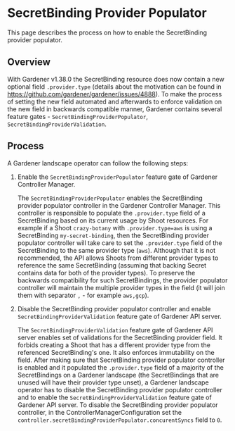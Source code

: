 # SecretBinding Provider Populator

This page describes the process on how to enable the SecretBinding provider populator.

## Overview

With Gardener v1.38.0 the SecretBinding resource does now contain a new optional field `.provider.type` (details about the motivation can be found in https://github.com/gardener/gardener/issues/4888). To make the process of setting the new field automated and afterwards to enforce validation on the new field in backwards compatible manner, Gardener contains several feature gates - `SecretBindingProviderPopulator`, `SecretBindingProviderValidation`.

## Process

A Gardener landscape operator can follow the following steps:

1. Enable the `SecretBindingProviderPopulator` feature gate of Gardener Controller Manager.

   The `SecretBindingProviderPopulator` enables the SecretBinding provider populator controller in the Gardener Controller Manager. This controller is responsible to populate the `.provider.type` field of a SecretBinding based on its current usage by Shoot resources. For example if a Shoot `crazy-botany` with `.provider.type=aws` is using a SecretBinding `my-secret-binding`, then the SecretBinding provider populator controller will take care to set the `.provider.type` field of the SecretBinding to the same provider type (`aws`).
   Although that it is not recommended, the API allows Shoots from different provider types to reference the same SecretBinding (assuming that backing Secret contains data for both of the provider types). To preserve the backwards compatibility for such SecretBindings, the provider populator controller will maintain the multiple provider types in the field (it will join them with separator `,` - for example `aws,gcp`).

2. Disable the SecretBinding provider populator controller and enable `SecretBindingProviderValidation` feature gate of Gardener API server.

   The `SecretBindingProviderValidation` feature gate of Gardener API server enables set of validations for the SecretBinding provider field. It forbids creating a Shoot that has a different provider type from the referenced SecretBinding's one. It also enforces immutability on the field.
   After making sure that SecretBinding provider populator controller is enabled and it populated the `.provider.type` field of a majority of the SecretBindings on a Gardener landscape (the SecretBindings that are unused will have their provider type unset), a Gardener landscape operator has to disable the SecretBinding provider populator controller and to enable the `SecretBindingProviderValidation` feature gate of Gardener API server. To disable the SecretBinding provider populator controller, in the ControllerManagerConfiguration set the `controller.secretBindingProviderPopulator.concurentSyncs` field to `0`.
